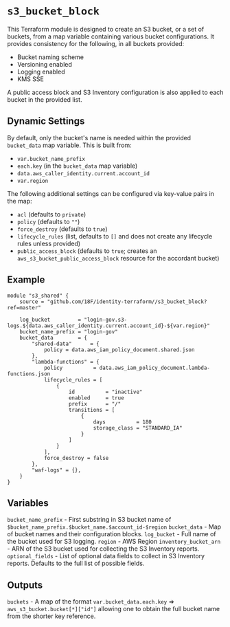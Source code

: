 # `s3_bucket_block`

This Terraform module is designed to create an S3 bucket, or a set of buckets, from a map variable containing various bucket configurations. It provides consistency for the following, in all buckets provided:

- Bucket naming scheme
- Versioning enabled
- Logging enabled
- KMS SSE

A public access block and S3 Inventory configuration is also applied to each bucket in the provided list.

## Dynamic Settings

By default, only the bucket's name is needed within the provided `bucket_data` map variable. This is built from:
- `var.bucket_name_prefix`
- `each.key` (in the `bucket_data` map variable)
- `data.aws_caller_identity.current.account_id`
- `var.region`

The following additional settings can be configured via key-value pairs in the map:
- `acl` (defaults to `private`)
- `policy` (defaults to `""`)
- `force_destroy` (defaults to `true`)
- `lifecycle_rules` (list, defaults to `[]` and does not create any lifecycle rules unless provided)
- `public_access_block` (defaults to `true`; creates an `aws_s3_bucket_public_access_block` resource for the accordant bucket)

## Example

```hcl
module "s3_shared" {
    source = "github.com/18F/identity-terraform//s3_bucket_block?ref=master"
    
    log_bucket         = "login-gov.s3-logs.${data.aws_caller_identity.current.account_id}-${var.region}"
    bucket_name_prefix = "login-gov"
    bucket_data        = {
        "shared-data"      = {
            policy = data.aws_iam_policy_document.shared.json
        },
        "lambda-functions" = {
            policy          = data.aws_iam_policy_document.lambda-functions.json
            lifecycle_rules = [
                {
                    id          = "inactive"
                    enabled     = true
                    prefix      = "/"
                    transitions = [
                        {
                            days          = 180
                            storage_class = "STANDARD_IA"
                        }
                    ]
                }
            ],
            force_destroy = false
        }, 
        "waf-logs" = {},
    }
}
```

## Variables

`bucket_name_prefix` - First substring in S3 bucket name of `$bucket_name_prefix.$bucket_name.$account_id-$region`
`bucket_data` - Map of bucket names and their configuration blocks.
`log_bucket` - Full name of the bucket used for S3 logging.
`region` - AWS Region
`inventory_bucket_arn` - ARN of the S3 bucket used for collecting the S3 Inventory reports.
`optional_fields` - List of optional data fields to collect in S3 Inventory reports. Defaults to the full list of possible fields.

## Outputs

`buckets` - A map of the format `var.bucket_data.each.key` => `aws_s3_bucket.bucket[*]["id"]` allowing one to obtain the full bucket name from the shorter key reference.